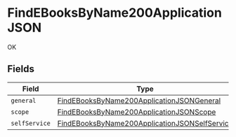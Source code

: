 # FindEBooksByName200ApplicationJSON

OK


## Fields

| Field                                                                                                                     | Type                                                                                                                      | Required                                                                                                                  | Description                                                                                                               |
| ------------------------------------------------------------------------------------------------------------------------- | ------------------------------------------------------------------------------------------------------------------------- | ------------------------------------------------------------------------------------------------------------------------- | ------------------------------------------------------------------------------------------------------------------------- |
| `general`                                                                                                                 | [FindEBooksByName200ApplicationJSONGeneral](../../models/operations/findebooksbyname200applicationjsongeneral.md)         | :heavy_minus_sign:                                                                                                        | N/A                                                                                                                       |
| `scope`                                                                                                                   | [FindEBooksByName200ApplicationJSONScope](../../models/operations/findebooksbyname200applicationjsonscope.md)             | :heavy_minus_sign:                                                                                                        | N/A                                                                                                                       |
| `selfService`                                                                                                             | [FindEBooksByName200ApplicationJSONSelfService](../../models/operations/findebooksbyname200applicationjsonselfservice.md) | :heavy_minus_sign:                                                                                                        | N/A                                                                                                                       |